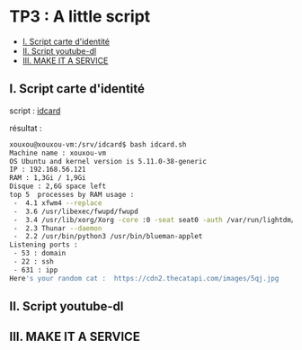 # TP3 : A little script

- [I. Script carte d'identité](#pr1)
- [II. Script youtube-dl](#pr2)
- [III. MAKE IT A SERVICE](#pr3)

## I. Script carte d'identité <a name="pr1"></a>

script : [idcard](./idcard.sh)

résultat :
```bash
xouxou@xouxou-vm:/srv/idcard$ bash idcard.sh
Machine name : xouxou-vm
OS Ubuntu and kernel version is 5.11.0-38-generic
IP : 192.168.56.121
RAM : 1,3Gi / 1,9Gi
Disque : 2,6G space left
top 5  processes by RAM usage :
 -  4.1 xfwm4 --replace
 -  3.6 /usr/libexec/fwupd/fwupd
 -  3.4 /usr/lib/xorg/Xorg -core :0 -seat seat0 -auth /var/run/lightdm/root/:0 -nolisten tcp vt7 -novtswitch
 -  2.3 Thunar --daemon
 -  2.2 /usr/bin/python3 /usr/bin/blueman-applet
Listening ports :
 - 53 : domain
 - 22 : ssh
 - 631 : ipp
Here's your random cat :  https://cdn2.thecatapi.com/images/5qj.jpg
```

## II. Script youtube-dl <a name="pr2"></a>

## III. MAKE IT A SERVICE <a name="pr3"></a>
